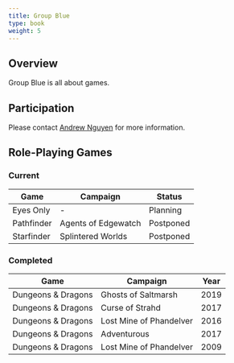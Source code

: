 ```yaml
---
title: Group Blue
type: book
weight: 5
---
```


## Overview

Group Blue is all about games.

## Participation

Please contact [Andrew Nguyen](/author/andrew-nguyen) for more information.

## Role-Playing Games

### Current

| Game       | Campaign            | Status    |
| ---------- | ------------------- | --------- |
| Eyes Only  | -                   | Planning  |
| Pathfinder | Agents of Edgewatch | Postponed |
| Starfinder | Splintered Worlds   | Postponed |

### Completed

| Game               | Campaign                | Year |
| ------------------ | ----------------------- | ---- |
| Dungeons & Dragons | Ghosts of Saltmarsh     | 2019 |
| Dungeons & Dragons | Curse of Strahd         | 2017 |
| Dungeons & Dragons | Lost Mine of Phandelver | 2016 |
| Dungeons & Dragons | Adventurous             | 2017 |
| Dungeons & Dragons | Lost Mine of Phandelver | 2009 |
